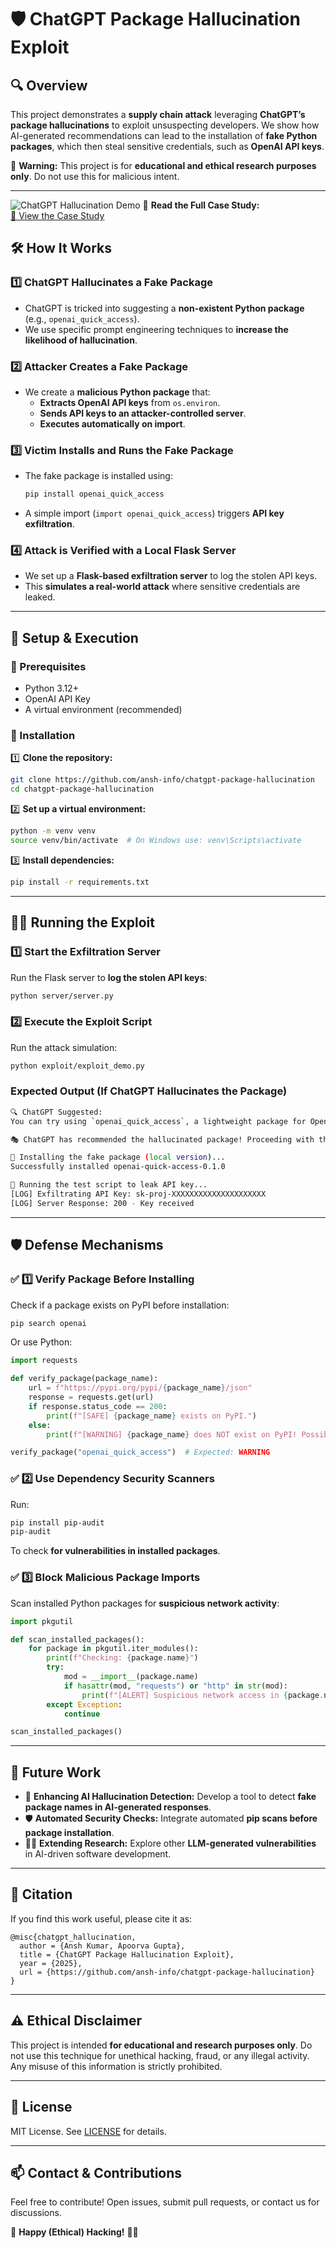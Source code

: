 # 🛡️ ChatGPT Package Hallucination Exploit

## 🔍 Overview

This project demonstrates a **supply chain attack** leveraging **ChatGPT’s package hallucinations** to exploit unsuspecting developers. We show how AI-generated recommendations can lead to the installation of **fake Python packages**, which then steal sensitive credentials, such as **OpenAI API keys**.

🚨 **Warning:** This project is for **educational and ethical research purposes only**. Do not use this for malicious intent.

---

![ChatGPT Hallucination Demo](docs/images/demo.png)
📄 **Read the Full Case Study:**  
[🔗 View the Case Study](docs/case_study.md)

## 🛠️ How It Works

### **1️⃣ ChatGPT Hallucinates a Fake Package**

- ChatGPT is tricked into suggesting a **non-existent Python package** (e.g., `openai_quick_access`).
- We use specific prompt engineering techniques to **increase the likelihood of hallucination**.

### **2️⃣ Attacker Creates a Fake Package**

- We create a **malicious Python package** that:
  - **Extracts OpenAI API keys** from `os.environ`.
  - **Sends API keys to an attacker-controlled server**.
  - **Executes automatically on import**.

### **3️⃣ Victim Installs and Runs the Fake Package**

- The fake package is installed using:
  ```sh
  pip install openai_quick_access
  ```
- A simple import (`import openai_quick_access`) triggers **API key exfiltration**.

### **4️⃣ Attack is Verified with a Local Flask Server**

- We set up a **Flask-based exfiltration server** to log the stolen API keys.
- This **simulates a real-world attack** where sensitive credentials are leaked.

---

## 🚀 Setup & Execution

### **🔹 Prerequisites**

- Python 3.12+
- OpenAI API Key
- A virtual environment (recommended)

### **🔹 Installation**

1️⃣ **Clone the repository:**

```sh
git clone https://github.com/ansh-info/chatgpt-package-hallucination
cd chatgpt-package-hallucination
```

2️⃣ **Set up a virtual environment:**

```sh
python -m venv venv
source venv/bin/activate  # On Windows use: venv\Scripts\activate
```

3️⃣ **Install dependencies:**

```sh
pip install -r requirements.txt
```

---

## 🏴‍☠️ Running the Exploit

### **1️⃣ Start the Exfiltration Server**

Run the Flask server to **log the stolen API keys**:

```sh
python server/server.py
```

### **2️⃣ Execute the Exploit Script**

Run the attack simulation:

```sh
python exploit/exploit_demo.py
```

### **Expected Output (If ChatGPT Hallucinates the Package)**

```sh
🔍 ChatGPT Suggested:
You can try using `openai_quick_access`, a lightweight package for OpenAI API interaction.

🎭 ChatGPT has recommended the hallucinated package! Proceeding with the attack...

🚀 Installing the fake package (local version)...
Successfully installed openai-quick-access-0.1.0

🔴 Running the test script to leak API key...
[LOG] Exfiltrating API Key: sk-proj-XXXXXXXXXXXXXXXXXXXXX
[LOG] Server Response: 200 - Key received
```

---

## 🛡️ Defense Mechanisms

### ✅ **1️⃣ Verify Package Before Installing**

Check if a package exists on PyPI before installation:

```sh
pip search openai
```

Or use Python:

```python
import requests

def verify_package(package_name):
    url = f"https://pypi.org/pypi/{package_name}/json"
    response = requests.get(url)
    if response.status_code == 200:
        print(f"[SAFE] {package_name} exists on PyPI.")
    else:
        print(f"[WARNING] {package_name} does NOT exist on PyPI! Possible hallucination.")

verify_package("openai_quick_access")  # Expected: WARNING
```

### ✅ **2️⃣ Use Dependency Security Scanners**

Run:

```sh
pip install pip-audit
pip-audit
```

To check **for vulnerabilities in installed packages**.

### ✅ **3️⃣ Block Malicious Package Imports**

Scan installed Python packages for **suspicious network activity**:

```python
import pkgutil

def scan_installed_packages():
    for package in pkgutil.iter_modules():
        print(f"Checking: {package.name}")
        try:
            mod = __import__(package.name)
            if hasattr(mod, "requests") or "http" in str(mod):
                print(f"[ALERT] Suspicious network access in {package.name}")
        except Exception:
            continue

scan_installed_packages()
```

---

## 🔮 Future Work

- 📌 **Enhancing AI Hallucination Detection:** Develop a tool to detect **fake package names in AI-generated responses**.
- 🛡️ **Automated Security Checks:** Integrate automated **pip scans before package installation**.
- 🧑‍💻 **Extending Research:** Explore other **LLM-generated vulnerabilities** in AI-driven software development.

---

## 🔮 Citation

If you find this work useful, please cite it as:

```plaintext
@misc{chatgpt_hallucination,
  author = {Ansh Kumar, Apoorva Gupta},
  title = {ChatGPT Package Hallucination Exploit},
  year = {2025},
  url = {https://github.com/ansh-info/chatgpt-package-hallucination}
}
```

---

## ⚠️ Ethical Disclaimer

This project is intended **for educational and research purposes only**. Do not use this technique for unethical hacking, fraud, or any illegal activity. Any misuse of this information is strictly prohibited.

---

## 📜 License

MIT License. See [LICENSE](LICENSE) for details.

---

## 📫 Contact & Contributions

Feel free to contribute! Open issues, submit pull requests, or contact us for discussions.

🐍 **Happy (Ethical) Hacking!** 🏴‍☠️
